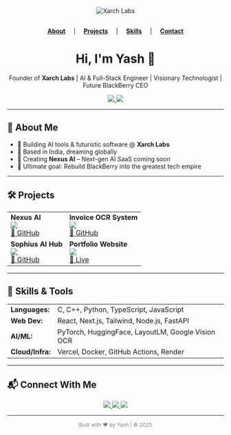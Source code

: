 <!-- Profile README Website Style Start -->

<div align="center" style="margin-bottom: 30px;">
  <img src="https://img.shields.io/badge/Xarch Labs-Innovating the Future-000000?style=for-the-badge" alt="Xarch Labs" />
</div>

<!-- Navigation -->
<div align="center" style="margin-bottom: 30px;">
  <a href="#about" style="margin: 0 15px;"><b>About</b></a> |
  <a href="#projects" style="margin: 0 15px;"><b>Projects</b></a> |
  <a href="#skills" style="margin: 0 15px;"><b>Skills</b></a> |
  <a href="#contact" style="margin: 0 15px;"><b>Contact</b></a>
</div>

<!-- Hero Section -->
<h1 align="center">Hi, I'm Yash 🚀</h1>
<p align="center" style="max-width: 600px; margin: auto;">
  Founder of <b>Xarch Labs</b> | AI & Full-Stack Engineer | Visionary Technologist | Future BlackBerry CEO  
</p>
<p align="center">
  <a href="https://github.com/yourusername?tab=repositories">
    <img src="https://img.shields.io/badge/Explore My Work-181717?style=for-the-badge&logo=github&logoColor=white" />
  </a>
  <a href="mailto:yash@example.com">
    <img src="https://img.shields.io/badge/Let's Talk-Email-red?style=for-the-badge&logo=gmail&logoColor=white" />
  </a>
</p>

---

<!-- About Section -->
<h2 id="about">🧠 About Me</h2>
<ul>
  <li>🚀 Building AI tools & futuristic software @ <strong>Xarch Labs</strong></li>
  <li>📍 Based in India, dreaming globally</li>
  <li>📡 Creating <strong>Nexus AI</strong> – Next-gen AI SaaS coming soon</li>
  <li>🎯 Ultimate goal: Rebuild BlackBerry into the greatest tech empire</li>
</ul>

---

<!-- Projects -->
<h2 id="projects">🛠️ Projects</h2>

<table>
  <tr>
    <td>
      <b>Nexus AI</b><br>
      <img src="https://img.shields.io/badge/SaaS-AI%20Platform-blueviolet?style=flat-square" /><br>
      <a href="https://github.com/yourusername/nexus-ai">🔗 GitHub</a>
    </td>
    <td>
      <b>Invoice OCR System</b><br>
      <img src="https://img.shields.io/badge/FastAPI+LayoutLMv3-OCR-green?style=flat-square" /><br>
      <a href="https://github.com/yourusername/invoice-ocr">🔗 GitHub</a>
    </td>
  </tr>
  <tr>
    <td>
      <b>Sophius AI Hub</b><br>
      <img src="https://img.shields.io/badge/AI%20Aggregation-Meta%20Agent-orange?style=flat-square" /><br>
      <a href="https://github.com/yourusername/sophius">🔗 GitHub</a>
    </td>
    <td>
      <b>Portfolio Website</b><br>
      <img src="https://img.shields.io/badge/React+Tailwind-Frontend-9cf?style=flat-square" /><br>
      <a href="https://yourwebsite.com">🔗 Live</a>
    </td>
  </tr>
</table>

---

<!-- Skills Section -->
<h2 id="skills">🧠 Skills & Tools</h2>

<table>
  <tr>
    <td><b>Languages:</b></td>
    <td>C, C++, Python, TypeScript, JavaScript</td>
  </tr>
  <tr>
    <td><b>Web Dev:</b></td>
    <td>React, Next.js, Tailwind, Node.js, FastAPI</td>
  </tr>
  <tr>
    <td><b>AI/ML:</b></td>
    <td>PyTorch, HuggingFace, LayoutLM, Google Vision OCR</td>
  </tr>
  <tr>
    <td><b>Cloud/Infra:</b></td>
    <td>Vercel, Docker, GitHub Actions, Render</td>
  </tr>
</table>

---

<!-- Contact Section -->
<h2 id="contact">📬 Connect With Me</h2>

<p align="center">
  <a href="https://linkedin.com/in/yash" target="_blank">
    <img src="https://img.shields.io/badge/LinkedIn-blue?style=for-the-badge&logo=linkedin&logoColor=white" />
  </a>
  <a href="mailto:yash@example.com">
    <img src="https://img.shields.io/badge/Email Me-red?style=for-the-badge&logo=gmail&logoColor=white" />
  </a>
  <a href="https://xarchlabs.com">
    <img src="https://img.shields.io/badge/Xarch Labs-Website-black?style=for-the-badge&logo=vercel" />
  </a>
</p>

---

<!-- Footer -->
<p align="center" style="font-size: 12px; color: gray;">
  Built with ❤️ by Yash | © 2025
</p>

<!-- Profile README Website Style End -->
